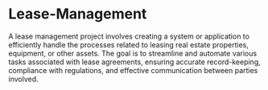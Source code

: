 # Lease-Management

  A lease management project involves creating a system or application to efficiently handle the processes related to leasing real estate properties, equipment, or other assets. The goal is to streamline and automate various tasks associated with lease agreements, ensuring accurate record-keeping, compliance with regulations, and effective communication between parties involved.
